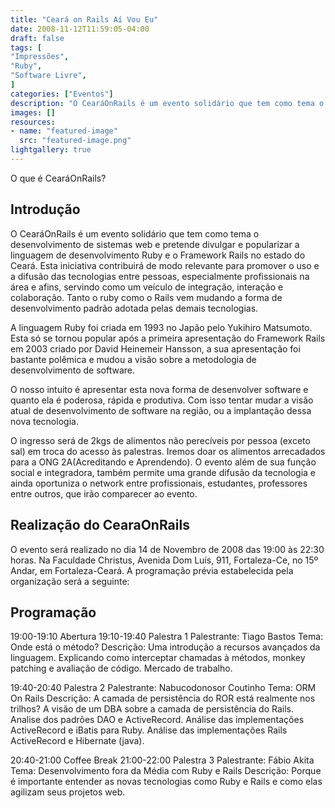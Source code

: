 ```yaml
---
title: "Ceará on Rails Aí Vou Eu"
date: 2008-11-12T11:59:05-04:00
draft: false
tags: [
"Impressões",
"Ruby",
"Software Livre",
]
categories: ["Eventos"]
description: "O CearáOnRails é um evento solidário que tem como tema o desenvolvimento de sistemas web e pretende divulgar e popularizar a linguagem de desenvolvimento Ruby e o Framework Rails no estado do Ceará. Esta iniciativa contribuirá de modo relevante para promover o uso e a difusão das tecnologias entre pessoas, especialmente profissionais na área e afins, servindo como um veículo de integração, interação e colaboração. Tanto o ruby como o Rails vem mudando a forma de desenvolvimento padrão adotada pelas demais tecnologias."
images: []
resources:
- name: "featured-image"
  src: "featured-image.png"
lightgallery: true
---
```

O que é CearáOnRails?

<!--more-->

## Introdução

O CearáOnRails é um evento solidário que tem como tema o desenvolvimento de sistemas web e pretende divulgar e popularizar a linguagem de desenvolvimento Ruby e o Framework Rails no estado do Ceará. Esta iniciativa contribuirá de modo relevante para promover o uso e a difusão das tecnologias entre pessoas, especialmente profissionais na área e afins, servindo como um veículo de integração, interação e colaboração. Tanto o ruby como o Rails vem mudando a forma de desenvolvimento padrão adotada pelas demais tecnologias.

A linguagem Ruby foi criada em 1993 no Japão pelo Yukihiro Matsumoto. Esta só se tornou popular após a primeira apresentação do Framework Rails em 2003 criado por David Heinemeir Hansson, a sua apresentação foi bastante polêmica e mudou a visão sobre a metodologia de desenvolvimento de software.

O nosso intuito é apresentar esta nova forma de desenvolver software e quanto ela é poderosa, rápida e produtiva. Com isso tentar mudar a visão atual de desenvolvimento de software na região, ou a implantação dessa nova tecnologia.

O ingresso será de 2kgs de alimentos não perecíveis por pessoa (exceto sal) em troca do acesso às palestras. Iremos doar os alimentos arrecadados para a ONG 2A(Acreditando e Aprendendo). O evento além de sua função social e integradora, também permite uma grande difusão da tecnologia e ainda oportuniza o network entre profissionais, estudantes, professores entre outros, que irão comparecer ao evento.

## Realização do CearaOnRails

O evento será realizado no dia 14 de Novembro de 2008 das 19:00 às 22:30 horas. Na Faculdade Christus, Avenida Dom Luís, 911, Fortaleza-Ce, no 15º Andar, em Fortaleza-Ceará. A programação prévia estabelecida pela organização será a seguinte:

## Programação

19:00-19:10 Abertura
19:10-19:40 Palestra 1
Palestrante: Tiago Bastos
Tema: Onde está o método?
Descrição: Uma introdução a recursos avançados da linguagem. Explicando como interceptar chamadas à métodos, monkey patching e avaliação de código. Mercado de trabalho.

19:40-20:40 Palestra 2
Palestrante: Nabucodonosor Coutinho
Tema: ORM On Rails
Descrição: A camada de persistência do ROR está realmente nos trilhos? A visão de um DBA sobre a camada de persistência do Rails. Analise dos padrões DAO e ActiveRecord. Análise das implementações ActiveRecord e iBatis para Ruby. Análise das implementações Rails ActiveRecord e Hibernate (java).

20:40-21:00 Coffee Break
21:00-22:00 Palestra 3
Palestrante: Fábio Akita
Tema: Desenvolvimento fora da Média com Ruby e Rails
Descrição: Porque é importante entender as novas tecnologias como Ruby e Rails e como elas agilizam seus projetos web.
